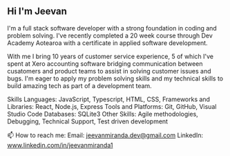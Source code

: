 ## Hi I'm Jeevan

I'm a full stack software developer with a strong foundation in coding and problem solving. I've recently completed a 20 week course through Dev Academy Aotearoa with a certificate in applied software development.

With me I bring 10 years of customer service experience, 5 of which I've spent at Xero accounting software bridging communication between cusatomers and product teams to assist in solving customer issues and bugs. I'm eager to apply my problem solving skills and my technical skills to build amazing tech as part of a development team.

Skills
Languages: JavaScript, Typescript, HTML, CSS, Frameworks and Libraries: React, Node.js, Express Tools and Platforms: Git, GitHub, Visual Studio Code Databases: SQLite3 
Other Skills: Agile methodologies, Debugging, Technical Support, Test driven development

📫 How to reach me: 
Email: jeevanmiranda.dev@gmail.com  LinkedIn: www.linkedin.com/in/jeevanmiranda1
<!--
**jeevan-miranda/jeevan-miranda** is a ✨ _special_ ✨ repository because its `README.md` (this file) appears on your GitHub profile.

Here are some ideas to get you started:

- 🔭 I’m currently working on ...
- 🌱 I’m currently learning ...
- 👯 I’m looking to collaborate on ...
- 🤔 I’m looking for help with ...
- 💬 Ask me about ...
- 📫 How to reach me: ...
- 😄 Pronouns: ...
- ⚡ Fun fact: ...
-->
